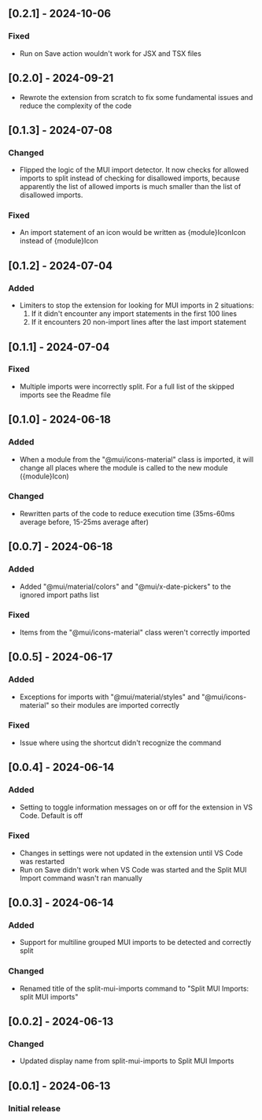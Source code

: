 ## [0.2.1] - 2024-10-06
### Fixed
- Run on Save action wouldn't work for JSX and TSX files

## [0.2.0] - 2024-09-21
- Rewrote the extension from scratch to fix some fundamental issues and reduce the complexity of the code

## [0.1.3] - 2024-07-08
### Changed
- Flipped the logic of the MUI import detector. It now checks for allowed imports to split instead of checking for disallowed imports, because apparently the list of allowed imports is much smaller than the list of disallowed imports.
### Fixed
- An import statement of an icon would be written as {module}IconIcon instead of {module}Icon

## [0.1.2] - 2024-07-04
### Added
- Limiters to stop the extension for looking for MUI imports in 2 situations:
    1. If it didn't encounter any import statements in the first 100 lines
    2. If it encounters 20 non-import lines after the last import statement

## [0.1.1] - 2024-07-04
### Fixed
- Multiple imports were incorrectly split. For a full list of the skipped imports see the Readme file

## [0.1.0] - 2024-06-18
### Added
- When a module from the "@mui/icons-material" class is imported, it will change all places where the module is called to the new module ({module}Icon)
### Changed
- Rewritten parts of the code to reduce execution time (35ms-60ms average before, 15-25ms average after)

## [0.0.7] - 2024-06-18
### Added
- Added "@mui/material/colors" and "@mui/x-date-pickers" to the ignored import paths list
### Fixed
- Items from the "@mui/icons-material" class weren't correctly imported

## [0.0.5] - 2024-06-17
### Added	
- Exceptions for imports with "@mui/material/styles" and "@mui/icons-material" so their modules are imported correctly
### Fixed
- Issue where using the shortcut didn't recognize the command

## [0.0.4] - 2024-06-14
### Added
- Setting to toggle information messages on or off for the extension in VS Code. Default is off
### Fixed
- Changes in settings were not updated in the extension until VS Code was restarted
- Run on Save didn't work when VS Code was started and the Split MUI Import command wasn't ran manually

## [0.0.3] - 2024-06-14
### Added
- Support for multiline grouped MUI imports to be detected and correctly split
### Changed
- Renamed title of the split-mui-imports command to "Split MUI Imports: split MUI imports"

## [0.0.2] - 2024-06-13
### Changed
- Updated display name from split-mui-imports to Split MUI Imports

## [0.0.1] - 2024-06-13
### Initial release
